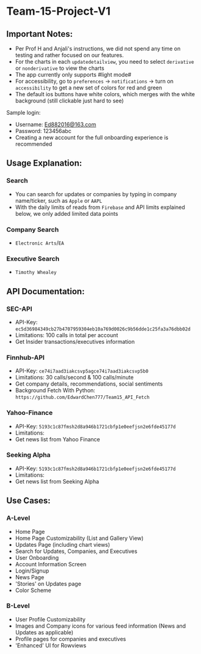 # Team-15-Project-V1


## Important Notes:
- Per Prof H and Anjali's instructions, we did not spend any time on testing and rather focused on our features. 
- For the charts in each `updatedetailview`, you need to select `derivative` or `nonderivative` to view the charts 
- The app currently only supports #light mode# 
- For accessibility, go to `preferences` -> `notifications` -> turn on `accessibility` to get a new set of colors for red and green
- The default ios buttons have white colors, which merges with the white background (still clickable just hard to see)

Sample login:
- Username: Ed882016@163.com
- Password: 123456abc
- Creating a new account for the full onboarding experience is recommended

## Usage Explanation:
### Search
- You can search for updates or companies by typing in company name/ticker, such as `Apple` or `AAPL`
- With the daily limits of reads from `Firebase` and API limits explained below, we only added limited data points 

### Company Search
- `Electronic Arts`/`EA`

### Executive Search 
- `Timothy Whealey`

## API Documentation:
### SEC-API
- API-Key: `ec5d36984349cb27b4707959304eb10a769d0026c9b56dde1c25fa3a76dbb02d`
- Limitations: 100 calls in total per account
- Get Insider transactions/executives information 

### Finnhub-API
- API-Key: `ce74i7aad3iakcsvp5agce74i7aad3iakcsvp5b0`
- Limitations: 30 calls/second & 100 calls/minute 
- Get company details, recommendations, social sentiments 
- Background Fetch With Python: `https://github.com/EdwardChen777/Team15_API_Fetch`

### Yahoo-Finance
- API-Key: `5193c1c87fmsh2d8a946b1721cbfp1e0eefjsn2e6fde45177d`
- Limitations: 
- Get news list from Yahoo Finance

### Seeking Alpha
- API-Key: `5193c1c87fmsh2d8a946b1721cbfp1e0eefjsn2e6fde45177d`
- Limitations: 
- Get news list from Seeking Alpha

## Use Cases:
### A-Level
- Home Page
- Home Page Customizability (List and Gallery View)
- Updates Page (including chart views)
- Search for Updates, Companies, and Executives
- User Onboarding
- Account Information Screen
- Login/Signup
- News Page
- 'Stories' on Updates page
- Color Scheme

### B-Level
- User Profile Customizability
- Images and Company icons for various feed information (News and Updates as applicable)
- Profile pages for companies and executives
- 'Enhanced' UI for Rowviews
